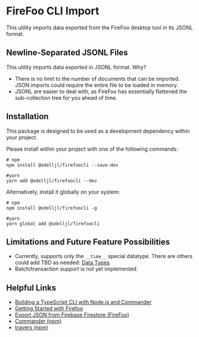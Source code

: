 # FireFoo CLI Import

This utility imports data exported from the FireFoo desktop tool in its JSONL
format.

## Newline-Separated JSONL Files

This utility imports data exported in JSONL format. Why?

- There is no limit to the number of documents that can be imported. JSON
  imports could require the entire file to be loaded in memory.
- JSONL are easier to deal with, as FireFoo has essentially flattened the 
  sub-collection tree for you ahead of time.

## Installation

This package is designed to be used as a development dependency within your
project.

Please install within your project with one of the following commands:

```shell
# npm
npm install @odelljl/firefoocli --save-dev

#yarn
yarn add @odelljl/firefoocli --dev
```

Alternatively, install it globally on your system:

```shell
# npm
npm install @odelljl/firefoocli -g

#yarn
yarn global add @odelljl/firefoocli
```

## Limitations and Future Feature Possibilities

- Currently, supports only the `__time__` special datatype. There are others
  could add TBD as needed: [Data Types](https://www.firefoo.app/docs/firestore-export-import/collection-documents-export-json#data-types).
- Batch/transaction support is not yet implemented.

## Helpful Links

- [Building a TypeScript CLI with Node.js and Commander](https://blog.logrocket.com/building-typescript-cli-node-js-commander)
- [Getting Started with Firefoo](https://www.firefoo.app/docs/getting-started)
- [Export JSON from Firebase Firestore (FireFoo)](https://www.firefoo.app/docs/firestore-export-import/collection-documents-export-json#data-types)
- [Commander (npm)](https://www.npmjs.com/package/commander)
- [travers (npm)](https://www.npmjs.com/package/traverse)
